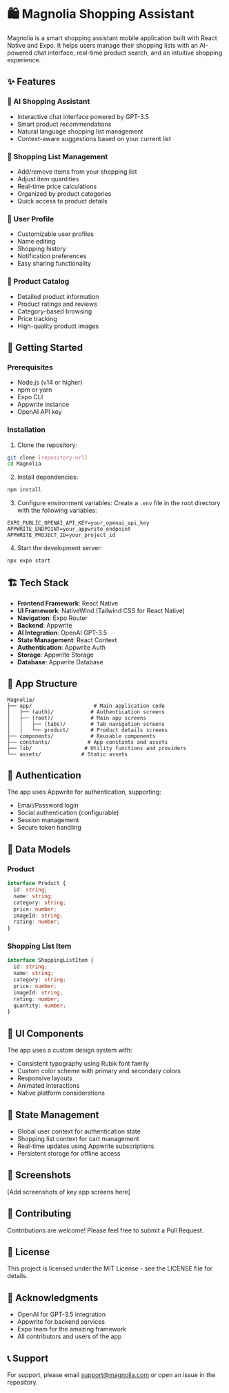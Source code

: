 # 🛍️ Magnolia Shopping Assistant

Magnolia is a smart shopping assistant mobile application built with React Native and Expo. It helps users manage their shopping lists with an AI-powered chat interface, real-time product search, and an intuitive shopping experience.

## ✨ Features

### 🤖 AI Shopping Assistant
- Interactive chat interface powered by GPT-3.5
- Smart product recommendations
- Natural language shopping list management
- Context-aware suggestions based on your current list

### 📝 Shopping List Management
- Add/remove items from your shopping list
- Adjust item quantities
- Real-time price calculations
- Organized by product categories
- Quick access to product details

### 👤 User Profile
- Customizable user profiles
- Name editing
- Shopping history
- Notification preferences
- Easy sharing functionality

### 🏪 Product Catalog
- Detailed product information
- Product ratings and reviews
- Category-based browsing
- Price tracking
- High-quality product images

## 🚀 Getting Started

### Prerequisites
- Node.js (v14 or higher)
- npm or yarn
- Expo CLI
- Appwrite instance
- OpenAI API key

### Installation

1. Clone the repository:
```bash
git clone [repository-url]
cd Magnolia
```

2. Install dependencies:
```bash
npm install
```

3. Configure environment variables:
Create a `.env` file in the root directory with the following variables:
```env
EXPO_PUBLIC_OPENAI_API_KEY=your_openai_api_key
APPWRITE_ENDPOINT=your_appwrite_endpoint
APPWRITE_PROJECT_ID=your_project_id
```

4. Start the development server:
```bash
npx expo start
```

## 🏗️ Tech Stack

- **Frontend Framework**: React Native
- **UI Framework**: NativeWind (Tailwind CSS for React Native)
- **Navigation**: Expo Router
- **Backend**: Appwrite
- **AI Integration**: OpenAI GPT-3.5
- **State Management**: React Context
- **Authentication**: Appwrite Auth
- **Storage**: Appwrite Storage
- **Database**: Appwrite Database

## 📱 App Structure

```
Magnolia/
├── app/                    # Main application code
│   ├── (auth)/            # Authentication screens
│   ├── (root)/            # Main app screens
│   │   ├── (tabs)/        # Tab navigation screens
│   │   └── product/       # Product details screens
├── components/            # Reusable components
├── constants/            # App constants and assets
├── lib/                 # Utility functions and providers
└── assets/             # Static assets
```

## 🔐 Authentication

The app uses Appwrite for authentication, supporting:
- Email/Password login
- Social authentication (configurable)
- Session management
- Secure token handling

## 💾 Data Models

### Product
```typescript
interface Product {
  id: string;
  name: string;
  category: string;
  price: number;
  imageId: string;
  rating: number;
}
```

### Shopping List Item
```typescript
interface ShoppingListItem {
  id: string;
  name: string;
  category: string;
  price: number;
  imageId: string;
  rating: number;
  quantity: number;
}
```

## 🎨 UI Components

The app uses a custom design system with:
- Consistent typography using Rubik font family
- Custom color scheme with primary and secondary colors
- Responsive layouts
- Animated interactions
- Native platform considerations

## 🔄 State Management

- Global user context for authentication state
- Shopping list context for cart management
- Real-time updates using Appwrite subscriptions
- Persistent storage for offline access

## 📱 Screenshots

[Add screenshots of key app screens here]

## 🤝 Contributing

Contributions are welcome! Please feel free to submit a Pull Request.

## 📄 License

This project is licensed under the MIT License - see the LICENSE file for details.

## 🙏 Acknowledgments

- OpenAI for GPT-3.5 integration
- Appwrite for backend services
- Expo team for the amazing framework
- All contributors and users of the app

## 📞 Support

For support, please email support@magnolia.com or open an issue in the repository. 